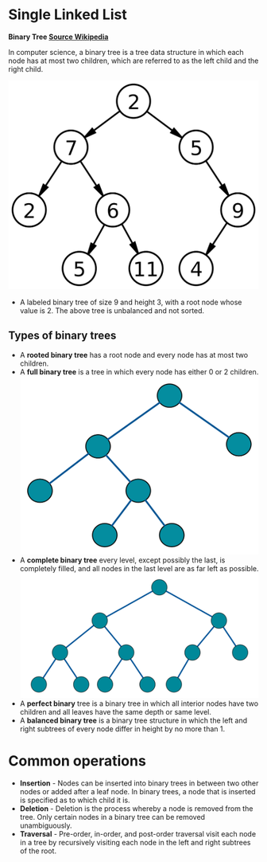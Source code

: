 # Single Linked List

**Binary Tree [Source Wikipedia](https://en.wikipedia.org/wiki/Linked_list)**

In computer science, a binary tree is a tree data structure in which each node has at most two children, which are referred to as the left child and the right child.

![example binarry tree](Binary_tree.png)

* A labeled binary tree of size 9 and height 3, with a root node whose value is 2. The above tree is unbalanced and not sorted.

## Types of binary trees

* A **rooted binary tree** has a root node and every node has at most two children.
* A **full binary tree** is a tree in which every node has either 0 or 2 children.
![full binary tree](Full_binary.png)
* A **complete binary tree** every level, except possibly the last, is completely filled, and all nodes in the last level are as far left as possible.
![complete binary tree](Complete_binary.png)
* A **perfect binary** tree is a binary tree in which all interior nodes have two children and all leaves have the same depth or same level.
* A **balanced binary tree** is a binary tree structure in which the left and right subtrees of every node differ in height by no more than 1.

# Common operations

* **Insertion** - Nodes can be inserted into binary trees in between two other nodes or added after a leaf node. In binary trees, a node that is inserted is specified as to which child it is.
* **Deletion** - Deletion is the process whereby a node is removed from the tree. Only certain nodes in a binary tree can be removed unambiguously.
* **Traversal** - Pre-order, in-order, and post-order traversal visit each node in a tree by recursively visiting each node in the left and right subtrees of the root.
